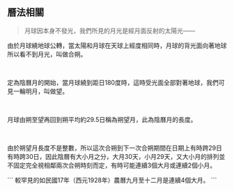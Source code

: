 ## 曆法相關

> 月球因本身不發光，我們所見的月光是經月面反射的太陽光——

由於月球繞地球公轉，當太陽和月球在天球上經度相同時，月球的背光面向著地球所以看不到月光，叫做合朔。

<br />

定為陰曆月的開始，當月球繞到距日180度時，這時受光面全部對著地球，我們可見一輪明月，叫做望。

<br />

月球由朔至望再回到朔平均約29.5日稱為朔望月，此為陰曆月的長度。

<br />

由於朔望月長度不是整數，所以這次合朔到下一次合朔期間在日期上有時跨29日有時跨30日，因此陰曆有大小月之分，大月30天，小月29天，又大小月的排列並不固定完全視相鄰兩次合朔時刻而定，有時可能連續3個大月或連續2個小月。

\`\`\`
較罕見的如民國17年（西元1928年）農曆九月至十二月是連續4個大月。
\`\`\`